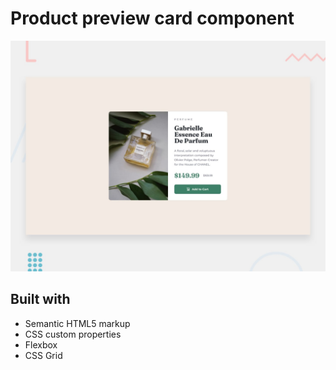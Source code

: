 # Product preview card component

![Design preview for the Product preview card component coding challenge](./design/desktop-preview.jpg)

## Built with

- Semantic HTML5 markup
- CSS custom properties
- Flexbox
- CSS Grid
